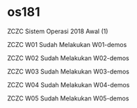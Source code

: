# os181
ZCZC Sistem Operasi 2018 Awal (1)

ZCZC W01 Sudah Melakukan W01-demos

ZCZC W02 Sudah Melakukan W02-demos

ZCZC W03 Sudah Melakukan W03-demos

ZCZC W04 Sudah Melakukan W04-demos

ZCZC W05 Sudah Melakukan W05-demos
